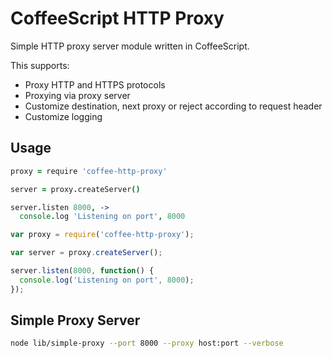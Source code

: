 # CoffeeScript HTTP Proxy

Simple HTTP proxy server module written in CoffeeScript.

This supports:
 - Proxy HTTP and HTTPS protocols
 - Proxying via proxy server
 - Customize destination, next proxy or reject according to request header
 - Customize logging

## Usage

```coffeescript
proxy = require 'coffee-http-proxy'

server = proxy.createServer()

server.listen 8000, ->
  console.log 'Listening on port', 8000
```

```javascript
var proxy = require('coffee-http-proxy');

var server = proxy.createServer();

server.listen(8000, function() {
  console.log('Listening on port', 8000);
});
```

## Simple Proxy Server

```bash
node lib/simple-proxy --port 8000 --proxy host:port --verbose
```
